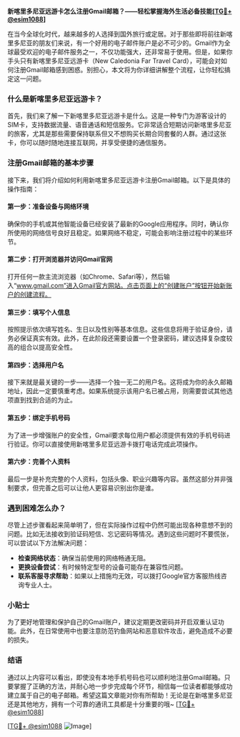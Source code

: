 **新喀里多尼亚远游卡怎么注册Gmail邮箱？——轻松掌握海外生活必备技能[[TG💪+ @esim1088](https://t.me/s/esim1088)]**

在当今全球化时代，越来越多的人选择到国外旅行或定居。对于那些即将前往新喀里多尼亚的朋友们来说，有一个好用的电子邮件账户是必不可少的。Gmail作为全球最受欢迎的电子邮件服务之一，不仅功能强大，还非常易于使用。但是，如果你手头只有新喀里多尼亚远游卡（New Caledonia Far Travel Card），可能会对如何注册Gmail邮箱感到困惑。别担心，本文将为你详细讲解整个流程，让你轻松搞定这一问题。

### 什么是新喀里多尼亚远游卡？

首先，我们来了解一下新喀里多尼亚远游卡是什么。这是一种专门为游客设计的SIM卡，支持数据流量、语音通话和短信服务。它非常适合短期访问新喀里多尼亚的旅客，尤其是那些需要保持联系但又不想购买长期合同套餐的人群。通过这张卡，你可以随时随地连接互联网，并享受便捷的通信服务。

### 注册Gmail邮箱的基本步骤

接下来，我们将介绍如何利用新喀里多尼亚远游卡注册Gmail邮箱。以下是具体的操作指南：

#### 第一步：准备设备与网络环境
确保你的手机或其他智能设备已经安装了最新的Google应用程序。同时，确认你所使用的网络信号良好且稳定。如果网络不稳定，可能会影响注册过程中的某些环节。

#### 第二步：打开浏览器并访问Gmail官网
打开任何一款主流浏览器（如Chrome、Safari等），然后输入“www.gmail.com”进入Gmail官方网站。点击页面上的“创建账户”按钮开始新账户的创建流程。

#### 第三步：填写个人信息
按照提示依次填写姓名、生日以及性别等基本信息。这些信息将用于验证身份，请务必保证真实有效。此外，在此阶段还需要设置一个登录密码，建议选择复杂度较高的组合以提高安全性。

#### 第四步：选择用户名
接下来就是最关键的一步——选择一个独一无二的用户名。这将成为你的永久邮箱地址，因此一定要慎重考虑。如果系统提示该用户名已被占用，则需要尝试其他选项直到找到合适的为止。

#### 第五步：绑定手机号码
为了进一步增强账户的安全性，Gmail要求每位用户都必须提供有效的手机号码进行验证。你可以直接使用新喀里多尼亚远游卡拨打电话完成此项操作。

#### 第六步：完善个人资料
最后一步是补充完整的个人资料，包括头像、职业兴趣等内容。虽然这部分并非强制要求，但完善之后可以让他人更容易识别出你是谁。

### 遇到困难怎么办？
尽管上述步骤看起来简单明了，但在实际操作过程中仍然可能出现各种意想不到的问题。比如无法接收到验证码短信、忘记密码等情况。遇到这些问题时不要慌张，可以尝试以下方法解决问题：

- **检查网络状态**：确保当前使用的网络畅通无阻。
- **更换设备尝试**：有时候特定型号的设备可能存在兼容性问题。
- **联系客服寻求帮助**：如果以上措施均无效，可以拨打Google官方客服热线咨询专业人士。

### 小贴士
为了更好地管理和保护自己的Gmail账户，建议定期更改密码并开启双重认证功能。此外，在日常使用中也要注意防范钓鱼网站和恶意软件攻击，避免造成不必要的损失。

### 结语
通过以上内容可以看出，即使没有本地手机号码也可以顺利地注册Gmail邮箱。只要掌握了正确的方法，并耐心地一步步完成每个环节，相信每一位读者都能够成功建立属于自己的电子邮箱。希望这篇文章能对你有所帮助！无论是在新喀里多尼亚还是其他地方，拥有一个可靠的通讯工具都是十分重要的哦~ [[TG💪+ @esim1088](https://t.me/s/esim1088)] 

[[TG💪+ @esim1088](https://t.me/s/esim1088) ![Image](https://i.postimg.cc/4NQfJmqS/Snipaste-2025-05-13-00-14-12.png)]